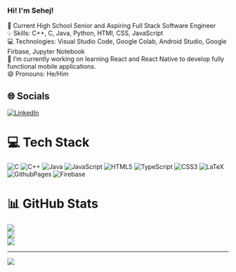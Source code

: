 <!--- ### Hi!, I'm Sehej! 👋

<!--
**sehejkumar/sehejkumar** is a ✨ _special_ ✨ repository because its `README.md` (this file) appears on your GitHub profile.

Here are some ideas to get you started:

- 🔭 I’m currently working on ...
- 🌱 I’m currently learning ...
- 👯 I’m looking to collaborate on ...
- 🤔 I’m looking for help with ...
- 💬 Ask me about ...
- 📫 How to reach me: ...
- 😄 Pronouns: ...
- ⚡ Fun fact: ...
-->
<!----
🏫 Current High School Senior and Aspiring Full Stack Software Engineer </br>
💡 Skills: C++, C, Java, Python, HTMl, CSS, JavaScript </br>
💻 Technologies: Visual Studio Code, Google Colab, Android Studio, Google Firbase, Jupyter Notebook </br>
📱 I’m currently working on learning React and React Native to develop fully functional mobile applications. </br>
😄 Pronouns: He/Him </br>
📫 How to reach me: LinkedIn: https://www.linkedin.com/in/sehej-kumar/  Email: kumarsehej@gmail.com </br>

[![Sehej's GitHub stats](https://github-readme-stats.vercel.app/api?username=sehejkumar&show_icons=true&theme=radical)](https://github.com/anuraghazra/github-readme-stats)
 --->

 ### Hi! I'm Sehej!
🏫 Current High School Senior and Aspiring Full Stack Software Engineer<br>💡 Skills: C++, C, Java, Python, HTMl, CSS, JavaScript<br>💻 Technologies: Visual Studio Code, Google Colab, Android Studio, Google Firbase, Jupyter Notebook<br>📱 I’m currently working on learning React and React Native to develop fully functional mobile applications.<br>😄 Pronouns: He/Him


## 🌐 Socials
[![LinkedIn](https://img.shields.io/badge/LinkedIn-%230077B5.svg?logo=linkedin&logoColor=white)](https://linkedin.com/in/sehej-kumar) 

# 💻 Tech Stack
![C](https://img.shields.io/badge/c-%2300599C.svg?style=for-the-badge&logo=c&logoColor=white) ![C++](https://img.shields.io/badge/c++-%2300599C.svg?style=for-the-badge&logo=c%2B%2B&logoColor=white) ![Java](https://img.shields.io/badge/java-%23ED8B00.svg?style=for-the-badge&logo=openjdk&logoColor=white) ![JavaScript](https://img.shields.io/badge/javascript-%23323330.svg?style=for-the-badge&logo=javascript&logoColor=%23F7DF1E) ![HTML5](https://img.shields.io/badge/html5-%23E34F26.svg?style=for-the-badge&logo=html5&logoColor=white) ![TypeScript](https://img.shields.io/badge/typescript-%23007ACC.svg?style=for-the-badge&logo=typescript&logoColor=white) ![CSS3](https://img.shields.io/badge/css3-%231572B6.svg?style=for-the-badge&logo=css3&logoColor=white) ![LaTeX](https://img.shields.io/badge/latex-%23008080.svg?style=for-the-badge&logo=latex&logoColor=white) ![GithubPages](https://img.shields.io/badge/github%20pages-121013?style=for-the-badge&logo=github&logoColor=white) ![Firebase](https://img.shields.io/badge/firebase-%23039BE5.svg?style=for-the-badge&logo=firebase)
# 📊 GitHub Stats
![](https://github-readme-stats.vercel.app/api?username=sehejkumar&theme=dark&hide_border=false&include_all_commits=true&count_private=false)<br/>
![](https://github-readme-streak-stats.herokuapp.com/?user=sehejkumar&theme=dark&hide_border=false)<br/>
![](https://github-readme-stats.vercel.app/api/top-langs/?username=sehejkumar&theme=dark&hide_border=false&include_all_commits=true&count_private=false&layout=compact)

---
[![](https://visitcount.itsvg.in/api?id=sehejkumar&icon=0&color=0)](https://visitcount.itsvg.in)

<!-- Proudly created with GPRM ( https://gprm.itsvg.in ) -->
